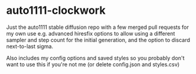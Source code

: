 # auto1111-clockwork
Just the auto1111 stable diffusion repo with a few merged pull requests for my own use e.g. advanced hiresfix options to allow using a different sampler and step count for the initial generation, and the option to discard next-to-last sigma.

Also includes my config options and saved styles so you probably don't want to use this if you're not me (or delete config.json and styles.csv)
